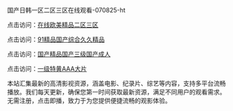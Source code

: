 国产日韩一区二区三区在线观看-070825-ht

点击访问：<a href="https://heiliao2dmwwy.pages.dev">在线欧美精品二区三区</a>

点击访问：<a href="https://heiliaoll4qsx.pages.dev">91精品国产综合久久精品</a>

点击访问：<a href="https://heiliaowzu4ur.pages.dev">国产精品国产三级国产成人</a>

点击访问：<a href="https://heiliaozj3tjd.pages.dev">一级特黄AAA大片</a>

本站汇集最新的高清影视资源，涵盖电影、纪录片、综艺等内容，支持多平台流畅播放。我们每天更新，确保您第一时间获取最新资源，满足不同用户的观看需求。无需注册，点击即播，致力于为您提供便捷流畅的观影体验。

<span style="display:none;">[Canonical link](https://github.com/thuy20250708/thuy3 ）</span>
